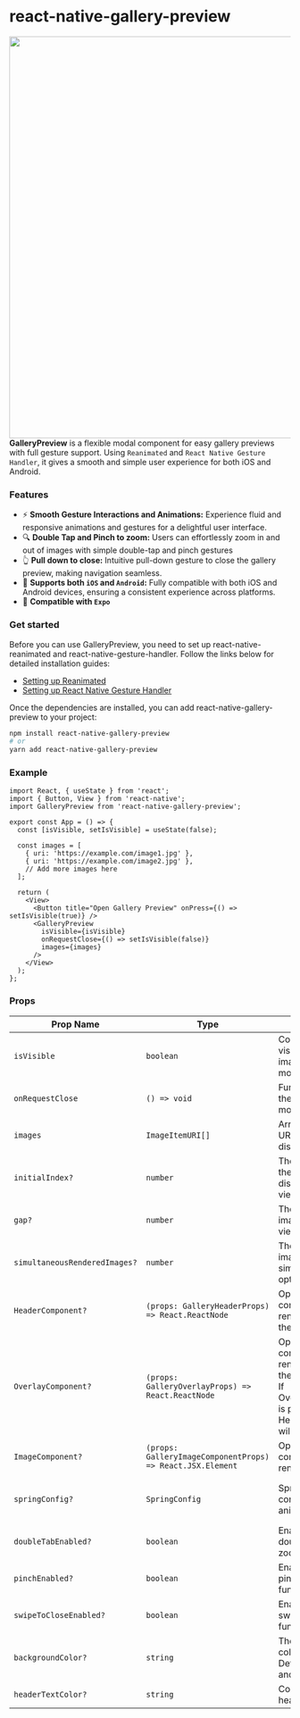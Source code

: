


  
 # react-native-gallery-preview
  
  <div>
    <img align="right" height="720" src="example.gif">
  </div>

  **GalleryPreview** is a flexible modal component for easy gallery previews with full gesture support. Using `Reanimated` and `React Native Gesture Handler`, it gives a smooth and simple user experience for both iOS and Android.
  
  ### Features
  
  * ⚡ **Smooth Gesture Interactions and Animations:** Experience fluid and responsive animations and gestures for a delightful user interface.
  * 🔍 **Double Tap and Pinch to zoom:** Users can effortlessly zoom in and out of images with simple double-tap and pinch gestures
  * 👆 **Pull down to close:** Intuitive pull-down gesture to close the gallery preview, making navigation seamless.
  * 📱 **Supports both `iOS` and `Android`:** Fully compatible with both iOS and Android devices, ensuring a consistent experience across platforms.
  * 📱 **Compatible with `Expo`**

  ### Get started
  Before you can use GalleryPreview, you need to set up react-native-reanimated and react-native-gesture-handler. Follow the links below for detailed   installation guides:
  
  * [Setting up Reanimated](https://docs.swmansion.com/react-native-reanimated/docs/fundamentals/getting-started/#installation)
  * [Setting up React Native Gesture Handler](https://docs.swmansion.com/react-native-gesture-handler/docs/fundamentals/installation)

  Once the dependencies are installed, you can add react-native-gallery-preview to your project:
  
  ```sh
  npm install react-native-gallery-preview
  # or
  yarn add react-native-gallery-preview
  
  ```

### Example

```tsx
import React, { useState } from 'react';
import { Button, View } from 'react-native';
import GalleryPreview from 'react-native-gallery-preview';

export const App = () => {
  const [isVisible, setIsVisible] = useState(false);

  const images = [
    { uri: 'https://example.com/image1.jpg' },
    { uri: 'https://example.com/image2.jpg' },
    // Add more images here
  ];

  return (
    <View>
      <Button title="Open Gallery Preview" onPress={() => setIsVisible(true)} />
      <GalleryPreview
        isVisible={isVisible}
        onRequestClose={() => setIsVisible(false)}
        images={images}
      />
    </View>
  );
};
```

### Props

| Prop Name                  | Type                                      | Description                                                                                                                      | Default                                                                                                            |
|----------------------------|-------------------------------------------|----------------------------------------------------------------------------------------------------------------------------------|--------------------------------------------------------------------------------------------------------------------|
| `isVisible`                | `boolean`                                 | Controls the visibility of the image viewer modal.                                                                               | -                                                                                                                  |
| `onRequestClose`           | `() => void`                              | Function to close the image viewer modal.                                                                                        | -                                                                                                                  |
| `images`                   | `ImageItemURI[]`                          | Array of image URIs to be displayed.                                                                                             | -                                                                                                                  |
| `initialIndex?`             | `number`                                  | The initial index of the image to be displayed when the viewer is opened.                                                       | `0`                                                                                                                |
| `gap?`                      | `number`                                  | The gap between images in the viewer.                                                                                           | `24`                                                                                                               |
| `simultaneousRenderedImages?` | `number`                                  | The number of images rendered simultaneously for optimization.                                                                | `6`                                                                                                                |
| `HeaderComponent?`          | `(props: GalleryHeaderProps) => React.ReactNode` | Optional header component to be rendered above the image viewer.                                                         | -                                                                                                                  |
| `OverlayComponent?`          | `(props: GalleryOverlayProps) => React.ReactNode` | Optional component to be rendered above the image viewer. If OverlayComponent is passed, HeaderComponent will not show.                                                         | -                                                                                                                  |
| `ImageComponent?`           | `(props: GalleryImageComponentProps) => React.JSX.Element` | Optional custom component to render each image.                                                                                  | -                                                                                                                  |
| `springConfig?`             | `SpringConfig`                            | Spring configuration for animations.                                                                                             | `{ damping: 1000, mass: 1, stiffness: 250, restDisplacementThreshold: 0.02, restSpeedThreshold: 4 }`                |
| `doubleTabEnabled?`           | `boolean`                                        | Enable or disable double-tap to zoom functionality.                                                                              | `true`                                                                                                             |
| `pinchEnabled?`               | `boolean`                                        | Enable or disable pinch to zoom functionality.                                                                                   | `true`                                                                                                             |
| `swipeToCloseEnabled?`        | `boolean`                                        | Enable or disable swipe to close functionality.                                                                                  | `true`                                                                                                             |
| `backgroundColor?`        | `string`                                        | The background color of the modal, DefaultHeader, and StatusBar.                                                                                | `#000`     
| `headerTextColor?`        | `string`                                        |  Color of text in the header.                                                                                | `#fff`     

